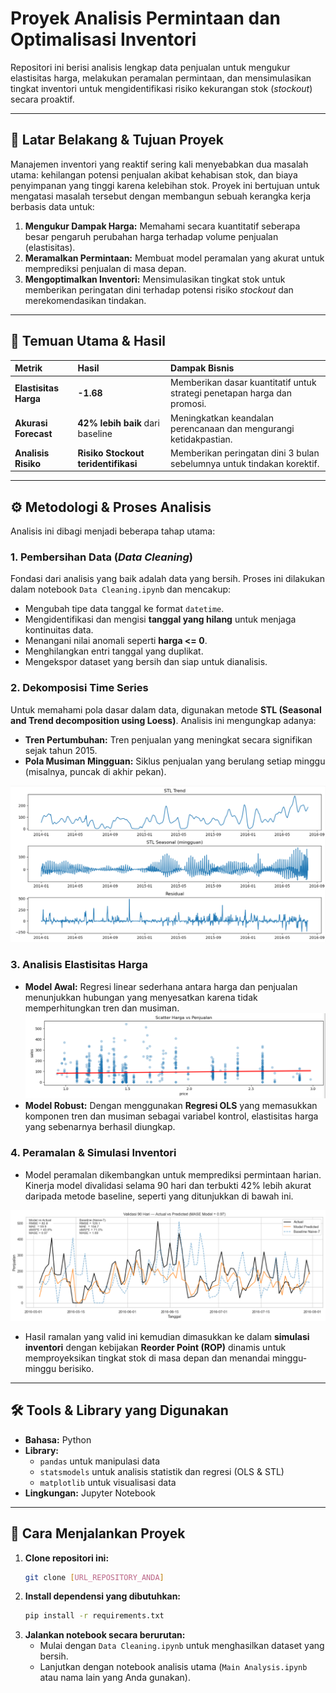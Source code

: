 # Proyek Analisis Permintaan dan Optimalisasi Inventori

Repositori ini berisi analisis lengkap data penjualan untuk mengukur elastisitas harga, melakukan peramalan permintaan, dan mensimulasikan tingkat inventori untuk mengidentifikasi risiko kekurangan stok (*stockout*) secara proaktif.

---

## 🚩 Latar Belakang & Tujuan Proyek

Manajemen inventori yang reaktif sering kali menyebabkan dua masalah utama: kehilangan potensi penjualan akibat kehabisan stok, dan biaya penyimpanan yang tinggi karena kelebihan stok. Proyek ini bertujuan untuk mengatasi masalah tersebut dengan membangun sebuah kerangka kerja berbasis data untuk:

1.  **Mengukur Dampak Harga:** Memahami secara kuantitatif seberapa besar pengaruh perubahan harga terhadap volume penjualan (elastisitas).
2.  **Meramalkan Permintaan:** Membuat model peramalan yang akurat untuk memprediksi penjualan di masa depan.
3.  **Mengoptimalkan Inventori:** Mensimulasikan tingkat stok untuk memberikan peringatan dini terhadap potensi risiko *stockout* dan merekomendasikan tindakan.

---

## 🔑 Temuan Utama & Hasil

| Metrik | Hasil | Dampak Bisnis |
| :--- | :--- | :--- |
| **Elastisitas Harga** | **-1.68** | Memberikan dasar kuantitatif untuk strategi penetapan harga dan promosi. |
| **Akurasi Forecast** | **42% lebih baik** dari baseline | Meningkatkan keandalan perencanaan dan mengurangi ketidakpastian. |
| **Analisis Risiko** | **Risiko Stockout teridentifikasi** | Memberikan peringatan dini 3 bulan sebelumnya untuk tindakan korektif. |

---

## ⚙️ Metodologi & Proses Analisis

Analisis ini dibagi menjadi beberapa tahap utama:

### 1. Pembersihan Data (*Data Cleaning*)
Fondasi dari analisis yang baik adalah data yang bersih. Proses ini dilakukan dalam notebook `Data Cleaning.ipynb` dan mencakup:
* Mengubah tipe data tanggal ke format `datetime`.
* Mengidentifikasi dan mengisi **tanggal yang hilang** untuk menjaga kontinuitas data.
* Menangani nilai anomali seperti **harga <= 0**.
* Menghilangkan entri tanggal yang duplikat.
* Mengekspor dataset yang bersih dan siap untuk dianalisis.

### 2. Dekomposisi Time Series
Untuk memahami pola dasar dalam data, digunakan metode **STL (Seasonal and Trend decomposition using Loess)**. Analisis ini mengungkap adanya:
* **Tren Pertumbuhan:** Tren penjualan yang meningkat secara signifikan sejak tahun 2015.
* **Pola Musiman Mingguan:** Siklus penjualan yang berulang setiap minggu (misalnya, puncak di akhir pekan).

![Grafik Dekomposisi STL](Grafik%20Dekomposisi%20STL.png)

### 3. Analisis Elastisitas Harga
* **Model Awal:** Regresi linear sederhana antara harga dan penjualan menunjukkan hubungan yang menyesatkan karena tidak memperhitungkan tren dan musiman.
![Scatter Plot Harga vs Penjualan Awal](Scatter%20Plot%20Harga%20vs%20Penjualan%20Awal.png)
* **Model Robust:** Dengan menggunakan **Regresi OLS** yang memasukkan komponen tren dan musiman sebagai variabel kontrol, elastisitas harga yang sebenarnya berhasil diungkap.

### 4. Peramalan & Simulasi Inventori
* Model peramalan dikembangkan untuk memprediksi permintaan harian. Kinerja model divalidasi selama 90 hari dan terbukti 42% lebih akurat daripada metode baseline, seperti yang ditunjukkan di bawah ini.

![Grafik Validasi Aktual vs Prediksi](Grafik%20Validasi%20Aktual%20vs%20Prediksi.png)

* Hasil ramalan yang valid ini kemudian dimasukkan ke dalam **simulasi inventori** dengan kebijakan **Reorder Point (ROP)** dinamis untuk memproyeksikan tingkat stok di masa depan dan menandai minggu-minggu berisiko.

---

## 🛠️ Tools & Library yang Digunakan
* **Bahasa:** Python
* **Library:**
    * `pandas` untuk manipulasi data
    * `statsmodels` untuk analisis statistik dan regresi (OLS & STL)
    * `matplotlib` untuk visualisasi data
* **Lingkungan:** Jupyter Notebook

---

## 🚀 Cara Menjalankan Proyek
1.  **Clone repositori ini:**
    ```bash
    git clone [URL_REPOSITORY_ANDA]
    ```
2.  **Install dependensi yang dibutuhkan:**
    ```bash
    pip install -r requirements.txt
    ```
3.  **Jalankan notebook secara berurutan:**
    * Mulai dengan `Data Cleaning.ipynb` untuk menghasilkan dataset yang bersih.
    * Lanjutkan dengan notebook analisis utama (`Main Analysis.ipynb` atau nama lain yang Anda gunakan).
